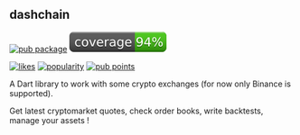 ## dashchain
[![pub package](https://img.shields.io/pub/v/dashchain.svg)](https://pub.dev/packages/dashchain) ![coverage badge](./coverage/coverage_badge.svg)

[![likes](https://badges.bar/dashchain/likes)](https://pub.dev/packages/dashchain/score) [![popularity](https://badges.bar/dashchain/popularity)](https://pub.dev/packages/dashchain/score) [![pub points](https://badges.bar/dashchain/pub%20points)](https://pub.dev/packages/dashchain/score)

A Dart library to work with some crypto exchanges (for now only Binance is supported).

Get latest cryptomarket quotes, check order books, write backtests, manage your assets !